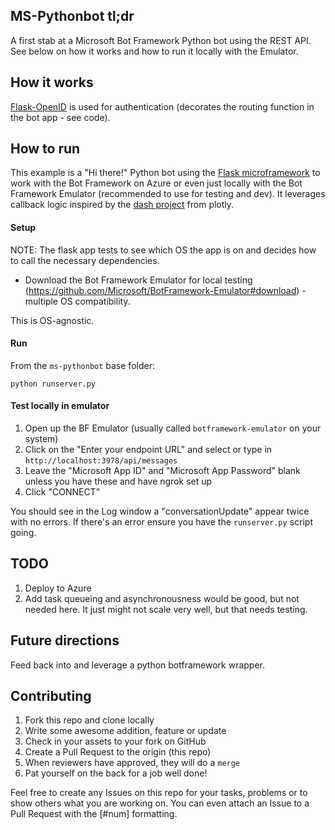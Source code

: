 ## MS-Pythonbot tl;dr

A first stab at a Microsoft Bot Framework Python bot using the REST API.  See below on how it works and how to run it locally with the Emulator.

## How it works

[Flask-OpenID](https://github.com/puiterwijk/flask-oidc) is used for authentication (decorates the routing function in the bot app - see code).

## How to run

This example is a "Hi there!" Python bot using the [Flask microframework](http://flask.pocoo.org/) to work with the Bot Framework on Azure or even just locally with the Bot Framework Emulator (recommended to use for testing and dev).  It leverages callback logic inspired by the [dash project](https://github.com/plotly/dash) from plotly.

#### Setup

NOTE:  The flask app tests to see which OS the app is on and decides how to call the necessary dependencies.

* Download the Bot Framework Emulator for local testing (https://github.com/Microsoft/BotFramework-Emulator#download) - multiple OS compatibility.

This is OS-agnostic.

#### Run

From the `ms-pythonbot` base folder:

    python runserver.py

#### Test locally in emulator

1. Open up the BF Emulator (usually called `botframework-emulator` on your system)
1. Click on the "Enter your endpoint URL" and select or type in `http://localhost:3978/api/messages`
2. Leave the "Microsoft App ID" and "Microsoft App Password" blank unless you have these and have ngrok set up
3. Click "CONNECT"

You should see in the Log window a "conversationUpdate" appear twice with no errors.  If there's an error ensure you have the `runserver.py` script going.

## TODO

1.  Deploy to Azure
2.  Add task queueing and asynchronousness would be good, but not needed here.  It just might not scale very well, but that needs testing.

## Future directions

Feed back into and leverage a python botframework wrapper.

## Contributing


1.  Fork this repo and clone locally
2.  Write some awesome addition, feature or update 
3.  Check in your assets to your fork on GitHub
4.  Create a Pull Request to the origin (this repo)
5.  When reviewers have approved, they will do a `merge`
6.  Pat yourself on the back for a job well done!

Feel free to create any Issues on this repo for your tasks, problems or to show others what you are working on.  You can even attach an Issue to a Pull Request with the [#num] formatting.
